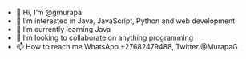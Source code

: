 - 👋 Hi, I’m @gmurapa
- 👀 I’m interested in Java, JavaScript, Python and web development
- 🌱 I’m currently learning Java
- 💞️ I’m looking to collaborate on anything programming
- 📫 How to reach me WhatsApp +27682479488, Twitter @MurapaG

<!---
gmurapa/gmurapa is a ✨ special ✨ repository because its `README.md` (this file) appears on your GitHub profile.
You can click the Preview link to take a look at your changes.
--->
